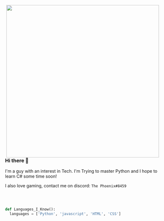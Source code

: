 <img align='right' src="https://media.giphy.com/media/wwg1suUiTbCY8H8vIA/giphy-downsized-large.gif" width="500"> 

### Hi there 👋

I'm a guy with an interest in Tech. 
I'm Trying to master Python and I hope to learn C# some time soon!


I also love gaming, contact me on discord: `The Phoenix#8459`

<br><br>
```python
def Languages_I_Know():
  languages = ['Python', 'javascript', 'HTML', 'CSS']
```
  <br>
